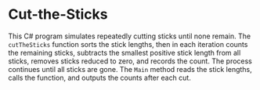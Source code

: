 # Cut-the-Sticks
This C# program simulates repeatedly cutting sticks until none remain. The `cutTheSticks` function sorts the stick lengths, then in each iteration counts the remaining sticks, subtracts the smallest positive stick length from all sticks, removes sticks reduced to zero, and records the count. The process continues until all sticks are gone. The `Main` method reads the stick lengths, calls the function, and outputs the counts after each cut.
